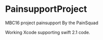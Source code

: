 # PainsupportProject
MBC16 project painsupport By the PainSquad

Working Xcode supporting swift 2.1 code.
